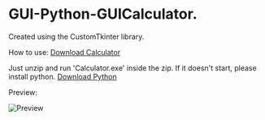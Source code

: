 # GUI-Python-GUICalculator.

Created using the CustomTkinter library.

How to use:
[Download Calculator](https://github.com/Believe0127/Perfect-Python-Calculator./releases/tag/CalculatorV5.4)

Just unzip and run 'Calculator.exe' inside the zip.
If it doesn't start, please install python.
[Download Python](https://www.python.org/)

Preview:

![Preview](https://github.com/Believe0127/Perfect-Python-Calculator./assets/101379299/7d9df891-5f62-4d50-8e75-516d47e88f0c)
